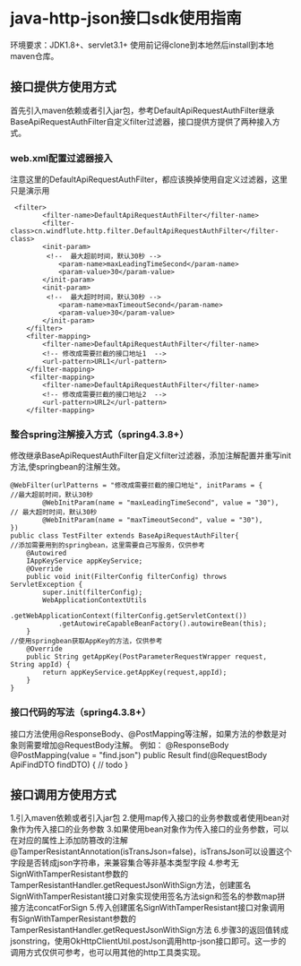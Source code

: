 # java-http-json接口sdk使用指南
环境要求：JDK1.8+、servlet3.1+
使用前记得clone到本地然后install到本地maven仓库。

## 接口提供方使用方式
首先引入maven依赖或者引入jar包，参考DefaultApiRequestAuthFilter继承BaseApiRequestAuthFilter自定义filter过滤器，接口提供方提供了两种接入方式。
### web.xml配置过滤器接入
注意这里的DefaultApiRequestAuthFilter，都应该换掉使用自定义过滤器，这里只是演示用
```
 <filter>
        <filter-name>DefaultApiRequestAuthFilter</filter-name>
        <filter-class>cn.windflute.http.filter.DefaultApiRequestAuthFilter</filter-class>
        <init-param>
         <!--  最大超前时间，默认30秒 -->
            <param-name>maxLeadingTimeSecond</param-name>
            <param-value>30</param-value>
        </init-param>
        <init-param>
         <!--  最大超时时间，默认30秒 -->
            <param-name>maxTimeoutSecond</param-name>
            <param-value>30</param-value>
        </init-param>
    </filter>
    <filter-mapping>
        <filter-name>DefaultApiRequestAuthFilter</filter-name>
        <!-- 修改成需要拦截的接口地址1  -->
        <url-pattern>URL1</url-pattern>
    </filter-mapping>
     <filter-mapping>
        <filter-name>DefaultApiRequestAuthFilter</filter-name>
        <!-- 修改成需要拦截的接口地址2  -->
        <url-pattern>URL2</url-pattern>
    </filter-mapping>
```
### 整合spring注解接入方式（spring4.3.8+）
修改继承BaseApiRequestAuthFilter自定义filter过滤器，添加注解配置并重写init方法,使springbean的注解生效。

```
@WebFilter(urlPatterns = "修改成需要拦截的接口地址", initParams = {
//最大超前时间，默认30秒
        @WebInitParam(name = "maxLeadingTimeSecond", value = "30"),
// 最大超时时间，默认30秒
        @WebInitParam(name = "maxTimeoutSecond", value = "30"),
})
public class TestFilter extends BaseApiRequestAuthFilter{
//添加需要用到的springbean，这里需要自己写服务，仅供参考
    @Autowired
    IAppKeyService appKeyService;
    @Override
    public void init(FilterConfig filterConfig) throws ServletException {
        super.init(filterConfig);
        WebApplicationContextUtils
            .getWebApplicationContext(filterConfig.getServletContext())
            .getAutowireCapableBeanFactory().autowireBean(this);
    }
//使用springbean获取AppKey的方法，仅供参考
    @Override
    public String getAppKey(PostParameterRequestWrapper request, String appId) {
        return appKeyService.getAppKey(request,appId);
    }
}
```
### 接口代码的写法（spring4.3.8+）
接口方法使用@ResponseBody、@PostMapping等注解，如果方法的参数是对象则需要增加@RequestBody注解。
例如：
  @ResponseBody
  @PostMapping(value = "find.json")
  public Result find(@RequestBody ApiFindDTO findDTO) {
   // todo
   }
## 接口调用方使用方式
1.引入maven依赖或者引入jar包
2.使用map传入接口的业务参数或者使用bean对象作为传入接口的业务参数
3.如果使用bean对象作为传入接口的业务参数，可以在对应的属性上添加防篡改的注解@TamperResistantAnnotation(isTransJson=false)，isTransJson可以设置这个字段是否转成json字符串，来兼容集合等非基本类型字段
4.参考无SignWithTamperResistant参数的TamperResistantHandler.getRequestJsonWithSign方法，创建匿名SignWithTamperResistant接口对象实现使用签名方法sign和签名的参数map拼接方法concatForSign
5.传入创建匿名SignWithTamperResistant接口对象调用有SignWithTamperResistant参数的TamperResistantHandler.getRequestJsonWithSign方法
6.步骤3的返回值转成jsonstring，使用OkHttpClientUtil.postJson调用http-json接口即可。这一步的调用方式仅供可参考，也可以用其他的http工具类实现。
